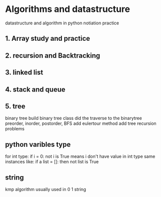  # Algorithms and datastructure
datastructure and algorithm in python
notiation practice
## 1. Array study and practice

## 2. recursion and Backtracking

## 3. linked list

## 4. stack and queue

## 5. tree
binary tree
build binary tree class 
did the traverse to the binarytree
preorder, inorder, postorder, BFS
add eulertour method
add tree recursion problems
## python varibles type
for int type: if i = 0:
                not i is True 
means i don't have value in int type
same instances like:
if a list = []: then not list is True
## string
kmp algorithm
usually used in 0 1 string

